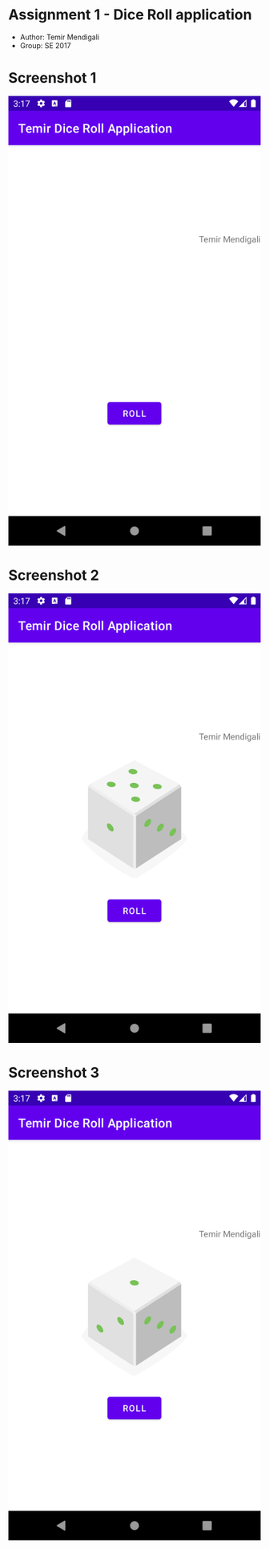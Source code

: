 # Assignment 1 - Dice Roll application

* Author: Temir Mendigali
* Group: SE 2017

# Screenshot 1
![Screenshot 1](./screenshots/Screenshot1.png "Screenshot 1")

# Screenshot 2
![Screenshot 2](./screenshots/Screenshot2.png "Screenshot 2")

# Screenshot 3
![Screenshot 3](./screenshots/Screenshot3.png "Screenshot 3")